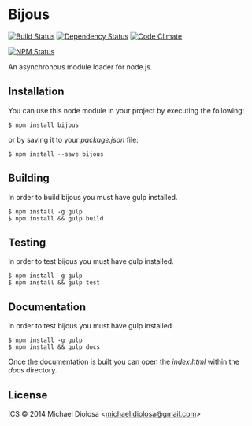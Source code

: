 # Bijous


[![Build Status](https://travis-ci.org/mbrio/bijous.svg?branch=master)](https://travis-ci.org/mbrio/bijous) [![Dependency Status](https://gemnasium.com/mbrio/bijous.svg)](https://gemnasium.com/mbrio/bijous) [![Code Climate](https://codeclimate.com/github/mbrio/bijous/coverage.png)](https://codeclimate.com/github/mbrio/bijous)

[![NPM Status](https://nodei.co/npm/bijous.png?downloads=true)](https://npmjs.org/package/bijous)

An asynchronous module loader for node.js.

## Installation

You can use this node module in your project by executing the following:

```Shell
$ npm install bijous
```

or by saving it to your *package.json* file:

```Shell
$ npm install --save bijous
```

## Building

In order to build bijous you must have gulp installed.

```Shell
$ npm install -g gulp
$ npm install && gulp build
```

## Testing

In order to test bijous you must have gulp installed.

```Shell
$ npm install -g gulp
$ npm install && gulp test
```

## Documentation

In order to test bijous you must have gulp installed

```Shell
$ npm install -g gulp
$ npm install && gulp docs
```

Once the documentation is built you can open the *index.html* within the *docs*
directory.

## License

ICS &copy; 2014 Michael Diolosa &lt;<michael.diolosa@gmail.com>&gt;
